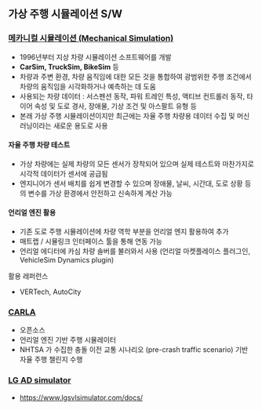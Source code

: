 ## 가상 주행 시뮬레이션 S/W



### [메카니컬 시뮬레이션 (Mechanical Simulation)](https://www.carsim.com/)

- 1996년부터 지상 차량 시뮬레이션 소프트웨어를 개발
- **CarSim, TruckSim, BikeSim** 등
- 차량과 주변 환경, 차량 움직임에 대한 모든 것을 통합하여 광범위한 주행 조건에서 차량의 움직임을 시각화하거나 예측하는 데 도움
- 사용되는 차량 데이터 : 서스펜션 동작, 파워 트레인 특성, 액티브 컨트롤러 동작, 타이어 속성 및 도로 경사, 장애물, 기상 조건 및 아스팔트 유형 등
- 본래 가상 주행 시뮬레이션이지만 최근에는 자율 주행 차량용 데이터 수집 및 머신 러닝이라는 새로운 용도로 사용



#### 자율 주행 차량 테스트

- 가상 차량에는 실제 차량의 모든 센서가 장착되어 있으며 실제 테스트와 마찬가지로 시각적 데이터가 센서에 공급됨
- 엔지니어가 센서 배치를 쉽게 변경할 수 있으며 장애물, 날씨, 시간대, 도로 상황 등의 변수를 가상 환경에서 안전하고 신속하게 계산 가능



#### 언리얼 엔진 활용

- 기존 도로 주행 시뮬레이션에 차량 역학 부분을 언리얼 엔지 활용하여 추가
- 매트랩 / 시뮬링크 인터페이스 툴을 통해 연동 가능
- 언리얼 에디터에 카심 차량 솔버를 불러와서 사용 (언리얼 마켓플레이스 플러그인, VehicleSim Dynamics plugin)



활용 레퍼런스

- VERTech, AutoCity



### [CARLA](http://carla.org/)

- 오픈소스
- 언리얼 엔진 기반 주행 시뮬레이터
- NHTSA 가 수집한 충돌 이전 교통 시나리오 (pre-crash traffic scenario) 기반 자율 주행 챌린지 수행





### [LG AD simulator](https://www.lgsvlsimulator.com/)

- https://www.lgsvlsimulator.com/docs/
